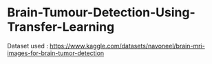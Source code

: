 # Brain-Tumour-Detection-Using-Transfer-Learning

Dataset used : https://www.kaggle.com/datasets/navoneel/brain-mri-images-for-brain-tumor-detection
